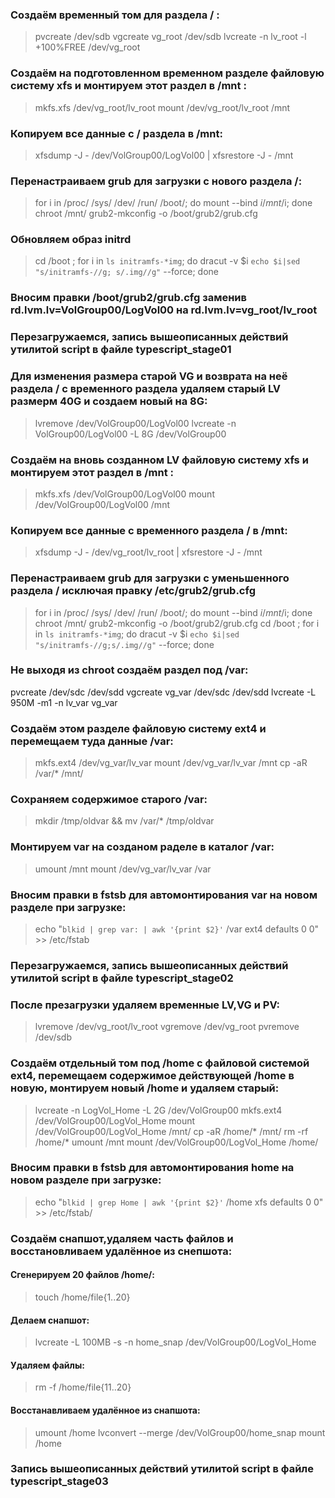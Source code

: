 ### Создаём временный том для раздела / :
>pvcreate /dev/sdb
>vgcreate vg_root /dev/sdb
>lvcreate -n lv_root -l +100%FREE /dev/vg_root

### Создаём на подготовленном временном разделе файловую систему xfs и монтируем этот раздел в /mnt :
>mkfs.xfs /dev/vg_root/lv_root
>mount /dev/vg_root/lv_root /mnt

### Копируем все данные с / раздела в /mnt:
>xfsdump -J - /dev/VolGroup00/LogVol00 | xfsrestore -J - /mnt

### Перенастраиваем grub для загрузки с нового раздела /:

>for i in /proc/ /sys/ /dev/ /run/ /boot/; do mount --bind $i /mnt/$i; done
>chroot /mnt/
>grub2-mkconfig -o /boot/grub2/grub.cfg

### Обновляем образ initrd
>cd /boot ; for i in `ls initramfs-*img`; do dracut -v $i `echo $i|sed "s/initramfs-//g; s/.img//g"` --force; done

### Вносим правки /boot/grub2/grub.cfg заменив rd.lvm.lv=VolGroup00/LogVol00 на rd.lvm.lv=vg_root/lv_root

### Перезагружаемся, запись вышеописанных действий утилитой script  в файле typescript_stage01

### Для изменения размера старой VG и возврата на неё раздела / с временного раздела удаляем старый LV размерм 40G и создаем новый на 8G:
>lvremove /dev/VolGroup00/LogVol00
>lvcreate -n VolGroup00/LogVol00 -L 8G /dev/VolGroup00

### Создаём на вновь созданном LV файловую систему xfs и монтируем этот раздел в /mnt :
>mkfs.xfs /dev/VolGroup00/LogVol00
>mount /dev/VolGroup00/LogVol00 /mnt

### Копируем все данные с временного раздела / в /mnt:
>xfsdump -J - /dev/vg_root/lv_root | xfsrestore -J - /mnt

### Перенастраиваем grub для загрузки с уменьшенного раздела / исключая правку /etc/grub2/grub.cfg
>for i in /proc/ /sys/ /dev/ /run/ /boot/; do mount --bind $i /mnt/$i; done
>chroot /mnt/
>grub2-mkconfig -o /boot/grub2/grub.cfg
>cd /boot ; for i in `ls initramfs-*img`; do dracut -v $i `echo $i|sed "s/initramfs-//g;s/.img//g"` --force; done

### Не выходя из chroot создаём раздел под /var:

pvcreate /dev/sdc /dev/sdd
vgcreate vg_var /dev/sdc /dev/sdd
lvcreate -L 950M -m1 -n lv_var vg_var

### Создаём этом разделе файловую систему ext4 и перемещаем туда данные /var:
>mkfs.ext4 /dev/vg_var/lv_var
>mount /dev/vg_var/lv_var /mnt
>cp -aR /var/* /mnt/
### Сохраняем содержимое старого /var:
>mkdir /tmp/oldvar && mv /var/* /tmp/oldvar
### Монтируем var на созданом раделе в каталог /var:
>umount /mnt
>mount /dev/vg_var/lv_var /var

### Вносим правки в fstsb для автомонтирования var на новом разделе при загрузке:
>echo "`blkid | grep var: | awk '{print $2}'` /var ext4 defaults 0 0" >> /etc/fstab

### Перезагружаемся, запись вышеописанных действий утилитой script  в файле typescript_stage02

### После презагрузки удаляем временные LV,VG и PV:
>lvremove /dev/vg_root/lv_root
>vgremove /dev/vg_root
>pvremove /dev/sdb


### Создаём отдельный том под /home с файловой системой ext4, перемещаем содержимое действующей /home в новую, монтируем новый /home и удаляем старый:
>lvcreate -n LogVol_Home -L 2G /dev/VolGroup00
>mkfs.ext4 /dev/VolGroup00/LogVol_Home
>mount /dev/VolGroup00/LogVol_Home /mnt/
>cp -aR /home/* /mnt/
>rm -rf /home/*
>umount /mnt
>mount /dev/VolGroup00/LogVol_Home /home/

### Вносим правки в fstsb для автомонтирования home на новом разделе при загрузке:
>echo "`blkid | grep Home | awk '{print $2}'` /home xfs defaults 0 0" >> /etc/fstab/

### Создаём снапшот,удаляем часть файлов и восстановливаем удалённое из снепшота:

#### Сгенерируем 20 файлов /home/:
>touch /home/file{1..20}
#### Делаем снапшот:
>lvcreate -L 100MB -s -n home_snap /dev/VolGroup00/LogVol_Home

#### Удаляем файлы:
>rm -f /home/file{11..20}

#### Восстанавливаем удалённое из снапшота:
>umount /home
>lvconvert --merge /dev/VolGroup00/home_snap
>mount /home
### Запись вышеописанных действий утилитой script  в файле typescript_stage03
